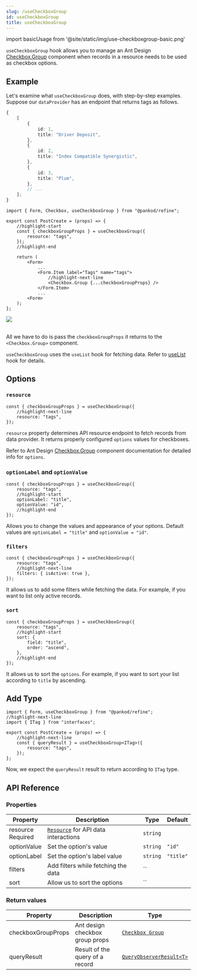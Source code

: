 ```yaml
---
slug: /useCheckboxGroup
id: useCheckboxGroup
title: useCheckboxGroup
---
```


import basicUsage from '@site/static/img/use-checkboxgroup-basic.png'

`useCheckboxGroup` hook allows you to manage an Ant Design [Checkbox.Group](https://ant.design/components/checkbox/#components-checkbox-demo-group) component when records in a resource needs to be used as checkbox options.

## Example

Let's examine what `useCheckboxGroup` does, with step-by-step examples. Suppose our `dataProvider` has an endpoint that returns tags as follows.

```ts title="https://refine-fake-rest.pankod.com/tags"
{
    [
        {
            id: 1,
            title: "Driver Deposit",
        },
        {
            id: 2,
            title: "Index Compatible Synergistic",
        },
        {
            id: 3,
            title: "Plum",
        },
        // ...
    ];
}
```

```tsx title="src/pages/posts/create.tsx"
import { Form, Checkbox, useCheckboxGroup } from "@pankod/refine";

export const PostCreate = (props) => {
    //highlight-start
    const { checkboxGroupProps } = useCheckboxGroup({
        resource: "tags",
    });
    //highlight-end

    return (
        <Form>
            ...
            <Form.Item label="Tags" name="tags">
                //highlight-next-line
                <Checkbox.Group {...checkboxGroupProps} />
            </Form.Item>
            ...
        <Form>
    );
};
```

<div>
    <img src={basicUsage} />
</div>
<br/>

All we have to do is pass the `checkboxGroupProps` it returns to the `<Checkbox.Group>` component.

`useCheckboxGroup` uses the `useList` hook for fetching data. Refer to [useList](#) hook for details.

## Options

### `resource`

```tsx
const { checkboxGroupProps } = useCheckboxGroup({
    //highlight-next-line
    resource: "tags",
});
```

`resource` property determines API resource endpoint to fetch records from data provider. It returns properly configured `options` values for checkboxes.

Refer to Ant Design [Checkbox.Group](https://ant.design/components/checkbox) component documentation for detailed info for `options`.

### `optionLabel` and `optionValue`

```tsx
const { checkboxGroupProps } = useCheckboxGroup({
    resource: "tags",
    //highlight-start
    optionLabel: "title",
    optionValue: "id",
    //highlight-end
});
```

Allows you to change the values and appearance of your options. Default values are `optionLabel = "title"` and `optionValue = "id"`.

### `filters`

```tsx
const { checkboxGroupProps } = useCheckboxGroup({
    resource: "tags",
    //highlight-next-line
    filters: { isActive: true },
});
```

It allows us to add some filters while fetching the data. For example, if you want to list only active records.

### `sort`

```tsx
const { checkboxGroupProps } = useCheckboxGroup({
    resource: "tags",
    //highlight-start
    sort: {
        field: "title",
        order: "ascend",
    },
    //highlight-end
});
```

It allows us to sort the `options`. For example, if you want to sort your list according to `title` by ascending.

## Add Type

```tsx title="src/pages/posts/create.tsx"
import { Form, useCheckboxGroup } from "@pankod/refine";
//highlight-next-line
import { ITag } from "interfaces";

export const PostCreate = (props) => {
    //highlight-next-line
    const { queryResult } = useCheckboxGroup<ITag>({
        resource: "tags",
    });
};
```

Now, we expect the `queryResult` result to return according to `ITag` type.

## API Reference

### Properties

| Property                                          | Description                               | Type     | Default   |
| ------------------------------------------------- | ----------------------------------------- | -------- | --------- |
| resource <div className="required">Required</div> | [`Resource`](#) for API data interactions | `string` |           |
| optionValue                                       | Set the option's value                    | `string` | `"id"`    |
| optionLabel                                       | Set the option's label value              | `string` | `"title"` |
| filters                                           | Add filters while fetching the data       | ``       |           |
| sort                                              | Allow us to sort the options              | ``       |           |

### Return values

| Property           | Description                     | Type                                                                            |
| ------------------ | ------------------------------- | ------------------------------------------------------------------------------- |
| checkboxGroupProps | Ant design checkbox group props | [`Checkbox Group`](https://ant.design/components/checkbox/#Checkbox-Group)      |
| queryResult        | Result of the query of a record | [`QueryObserverResult<T>`](https://react-query.tanstack.com/reference/useQuery) |
